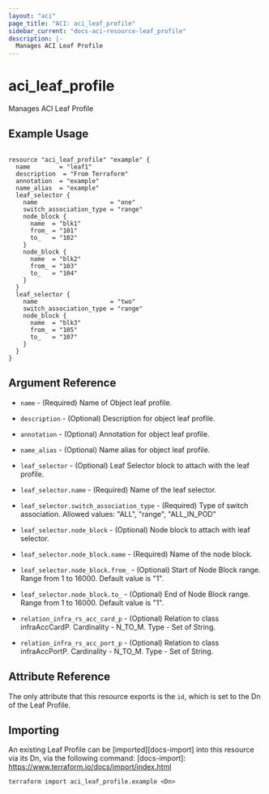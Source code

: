 ```yaml
---
layout: "aci"
page_title: "ACI: aci_leaf_profile"
sidebar_current: "docs-aci-resource-leaf_profile"
description: |-
  Manages ACI Leaf Profile
---
```


# aci_leaf_profile

Manages ACI Leaf Profile

## Example Usage

```hcl

resource "aci_leaf_profile" "example" {
  name        = "leaf1"
  description  = "From Terraform"
  annotation  = "example"
  name_alias  = "example"
  leaf_selector {
    name                    = "one"
    switch_association_type = "range"
    node_block {
      name  = "blk1"
      from_ = "101"
      to_   = "102"
    }
    node_block {
      name  = "blk2"
      from_ = "103"
      to_   = "104"
    }
  }
  leaf_selector {
    name                    = "two"
    switch_association_type = "range"
    node_block {
      name  = "blk3"
      from_ = "105"
      to_   = "107"
    }
  }
}

```

## Argument Reference

- `name` - (Required) Name of Object leaf profile.
- `description` - (Optional) Description for object leaf profile.
- `annotation` - (Optional) Annotation for object leaf profile.
- `name_alias` - (Optional) Name alias for object leaf profile.

- `leaf_selector` - (Optional) Leaf Selector block to attach with the leaf profile.
- `leaf_selector.name` - (Required) Name of the leaf selector.
- `leaf_selector.switch_association_type` - (Required) Type of switch association.
  Allowed values: "ALL", "range", "ALL_IN_POD"

- `leaf_selector.node_block` - (Optional) Node block to attach with leaf selector.
- `leaf_selector.node_block.name` - (Required) Name of the node block.
- `leaf_selector.node_block.from_` - (Optional) Start of Node Block range. Range from 1 to 16000. Default value is "1".
- `leaf_selector.node_block.to_` - (Optional) End of Node Block range. Range from 1 to 16000. Default value is "1".

- `relation_infra_rs_acc_card_p` - (Optional) Relation to class infraAccCardP. Cardinality - N_TO_M. Type - Set of String.
- `relation_infra_rs_acc_port_p` - (Optional) Relation to class infraAccPortP. Cardinality - N_TO_M. Type - Set of String.

## Attribute Reference

The only attribute that this resource exports is the `id`, which is set to the
Dn of the Leaf Profile.

## Importing

An existing Leaf Profile can be [imported][docs-import] into this resource via its Dn, via the following command:
[docs-import]: https://www.terraform.io/docs/import/index.html

```
terraform import aci_leaf_profile.example <Dn>
```
